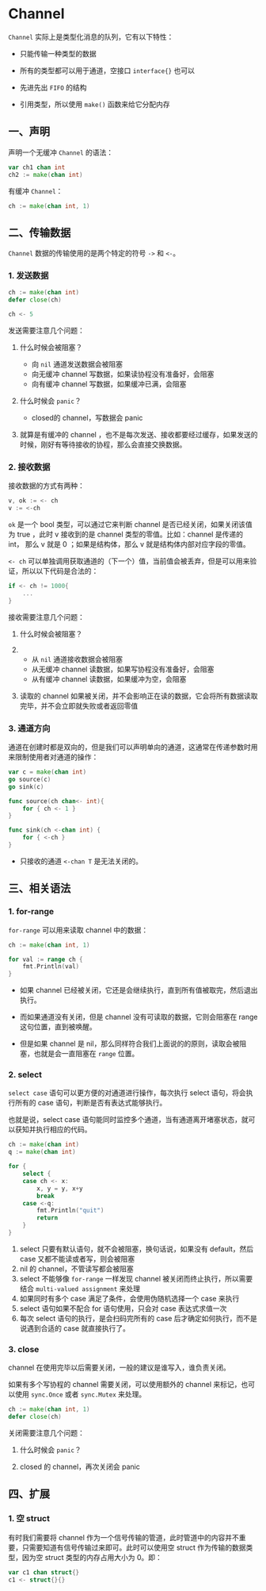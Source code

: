 # Channel

`Channel` 实际上是类型化消息的队列，它有以下特性：

- 只能传输一种类型的数据
- 所有的类型都可以用于通道，空接口 `interface{}` 也可以

- 先进先出 `FIFO` 的结构
- 引用类型，所以使用 `make()` 函数来给它分配内存

## 一、声明

声明一个无缓冲 `Channel` 的语法：

```go
var ch1 chan int
ch2 := make(chan int)
```

有缓冲 `Channel`：

```go
ch := make(chan int, 1)
```

## 二、传输数据

`Channel` 数据的传输使用的是两个特定的符号 `->` 和 `<-`。

### 1. 发送数据

```go
ch := make(chan int)
defer close(ch)

ch <- 5
```

发送需要注意几个问题：

1. 什么时候会被阻塞？

   - 向 `nil` 通道发送数据会被阻塞
   - 向无缓冲 channel 写数据，如果读协程没有准备好，会阻塞
   - 向有缓冲 channel 写数据，如果缓冲已满，会阻塞

2. 什么时候会 `panic`？

   - closed的 channel，写数据会 panic

3. 就算是有缓冲的 channel ，也不是每次发送、接收都要经过缓存，如果发送的时候，刚好有等待接收的协程，那么会直接交换数据。

### 2. 接收数据

接收数据的方式有两种：

```go
v, ok := <- ch
v := <-ch
```

`ok` 是一个 bool 类型，可以通过它来判断 channel 是否已经关闭，如果关闭该值为 true ，此时 v 接收到的是 channel 类型的零值。比如：channel 是传递的 int， 那么 v 就是 0 ；如果是结构体，那么 v 就是结构体内部对应字段的零值。

`<- ch` 可以单独调用获取通道的（下一个）值，当前值会被丢弃，但是可以用来验证，所以以下代码是合法的：

```go
if <- ch != 1000{
    ...
}
```

接收需要注意几个问题：

1. 什么时候会被阻塞？

2. - 从 `nil` 通道接收数据会被阻塞
   - 从无缓冲 channel 读数据，如果写协程没有准备好，会阻塞
   - 从有缓冲 channel 读数据，如果缓冲为空，会阻塞

3. 读取的 channel 如果被关闭，并不会影响正在读的数据，它会将所有数据读取完毕，并不会立即就失败或者返回零值

### 3. 通道方向

通道在创建时都是双向的，但是我们可以声明单向的通道，这通常在传递参数时用来限制使用者对通道的操作：

```go
var c = make(chan int)
go source(c)
go sink(c)

func source(ch chan<- int){
    for { ch <- 1 }
}

func sink(ch <-chan int) {
    for { <-ch }
}
```

- 只接收的通道 `<-chan T` 是无法关闭的。

## 三、相关语法

### 1. for-range

`for-range` 可以用来读取 channel 中的数据：

```go
ch := make(chan int, 1)

for val := range ch {
    fmt.Println(val)
}
```

- 如果 channel 已经被关闭，它还是会继续执行，直到所有值被取完，然后退出执行。

- 而如果通道没有关闭，但是 channel 没有可读取的数据，它则会阻塞在 range 这句位置，直到被唤醒。
- 但是如果 channel 是 nil，那么同样符合我们上面说的的原则，读取会被阻塞，也就是会一直阻塞在 `range` 位置。

### 2. select

`select case` 语句可以更方便的对通道进行操作，每次执行 select 语句，将会执行所有的 case 语句，判断是否有表达式能够执行。

也就是说，select case 语句能同时监控多个通道，当有通道离开堵塞状态，就可以获知并执行相应的代码。

```go
ch := make(chan int)
q := make(chan int)

for {
    select {
    case ch <- x:
        x, y = y, x+y
        break
    case <-q:
        fmt.Println("quit")
        return
    }
}
```

1. select 只要有默认语句，就不会被阻塞，换句话说，如果没有 default，然后 case 又都不能读或者写，则会被阻塞
2. nil 的 channel，不管读写都会被阻塞
3. select 不能够像 `for-range` 一样发现 channel 被关闭而终止执行，所以需要结合 `multi-valued assignment` 来处理
4. 如果同时有多个 case 满足了条件，会使用伪随机选择一个 case 来执行
5. select 语句如果不配合 for 语句使用，只会对 case 表达式求值一次
6. 每次 select 语句的执行，是会扫码完所有的 case 后才确定如何执行，而不是说遇到合适的 case 就直接执行了。

### 3. close

channel 在使用完毕以后需要关闭，一般的建议是谁写入，谁负责关闭。

如果有多个写协程的 channel 需要关闭，可以使用额外的 channel 来标记，也可以使用 `sync.Once` 或者 `sync.Mutex` 来处理。

```go
ch := make(chan int, 1)
defer close(ch)
```

关闭需要注意几个问题：

1. 什么时候会 `panic`？

2. closed 的 channel，再次关闭会 panic

## 四、扩展

### 1. 空 struct

有时我们需要将 channel 作为一个信号传输的管道，此时管道中的内容并不重要，只需要知道有信号传输过来即可。此时可以使用空 struct 作为传输的数据类型，因为空 struct 类型的内存占用大小为 0。即：

```go
var c1 chan struct{}
c1 <- struct{}{}
```

